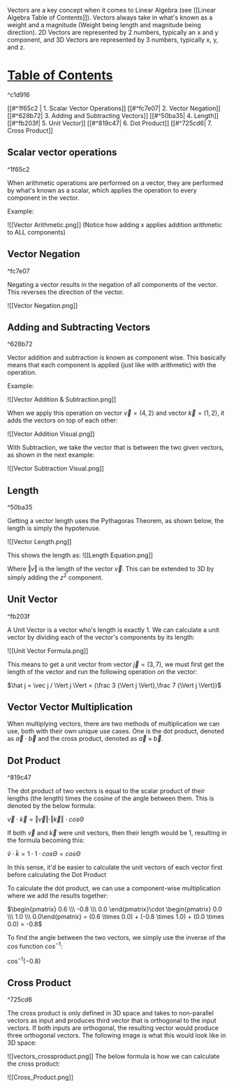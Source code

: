 
Vectors are a key concept when it comes to Linear Algebra (see [[Linear Algebra Table of Contents]]). Vectors always take in what's known as a weight and a magnitude (Weight being length and magnitude being direction). 2D Vectors are represented by 2 numbers, typically an x and y component, and 3D Vectors are represented by 3 numbers, typically x, y, and z.
# <u>Table of Contents</u>

^c1d916

[[#^1f65c2 | 1. Scalar Vector Operations]]
[[#^fc7e07| 2. Vector Negation]]
[[#^628b72| 3. Adding and Subtracting Vectors]]
[[#^50ba35| 4. Length]]
[[#^fb203f| 5. Unit Vector]]
[[#^819c47| 6. Dot Product]]
[[#^725cd6| 7. Cross Product]]


## Scalar vector operations

^1f65c2

When arithmetic operations are performed on a vector, they are performed by what's known as a scalar, which applies the operation to every component in the vector.

Example:

![[Vector Arithmetic.png]]
(Notice how adding x applies addition arithmetic to ALL components)

## Vector Negation

^fc7e07

Negating a vector results in the negation of all components of the vector. This reverses the direction of the vector.

![[Vector Negation.png]]

## Adding and Subtracting Vectors

^628b72

Vector addition and subtraction is known as component wise. This basically means that each component is applied (just like with arithmetic) with the operation.

Example:

![[Vector Addition & Subtraction.png]]

When we apply this operation on vector $\vec v = (4,2)$ and vector $\vec k= (1,2)$, it adds the vectors on top of each other:

![[Vector Addition Visual.png]]

With Subtraction, we take the vector that is between the two given vectors, as shown in the next example:

![[Vector Subtraction Visual.png]]

## Length

^50ba35

Getting a vector length uses the Pythagoras Theorem, as shown below, the length is simply the hypotenuse.

![[Vector Length.png]]

This shows the length as:
![[Length Equation.png]]

Where $\Vert v \Vert$ is the length of the vector $\vec v$. This can be extended to 3D by simply adding the $z^2$ component.

## Unit Vector

^fb203f

A Unit Vector is a vector who's length is exactly 1. We can calculate a unit vector by dividing each of the vector's components by its length:

![[Unit Vector Formula.png]]

This means to get a unit vector from vector $\vec j = (3,7)$, we must first get the length of the vector and run the following operation on the vector:

$\hat j = \vec j / \Vert j \Vert = (\frac 3 {\Vert j \Vert},\frac 7 {\Vert j \Vert})$

## Vector Vector Multiplication

When multiplying vectors, there are two methods of multiplication we can use, both with their own unique use cases. One is the dot product, denoted as $\vec a \cdot \vec b$ and the cross product, denoted as $\vec a \times \vec b$.

## Dot Product

^819c47

The dot product of two vectors is equal to the scalar product of their lengths (the length) times the cosine of the angle between them.  This is denoted by the below formula:

$\vec v \cdot \vec k = \Vert \vec v \Vert \cdot \Vert \vec k \Vert \cdot cos\Theta$

If both $\vec v$ and $\vec k$ were unit vectors, then their length would be 1, resulting in the formula becoming this:

$\hat v \cdot \hat k = 1 \cdot 1 \cdot cos\Theta = cos\Theta$

In this sense, it'd be easier to calculate the unit vectors of each vector first before calculating the Dot Product

To calculate the dot product, we can use a component-wise multiplication where we add the results together:

$\begin{pmatrix} 0.6 \\\ -0.8 \\\ 0.0 \end{pmatrix}\cdot \begin{pmatrix} 0.0 \\\ 1.0 \\\ 0.0\end{pmatrix} = (0.6 \times 0.0) + (-0.8 \times 1.0) + (0.0 \times 0.0) = -0.8$

To find the angle between the two vectors, we simply use the inverse of the  $cos$ function $cos^{-1}$:

$\cos^{-1}(-0.8)$


## Cross Product

^725cd6

The cross product is only defined in 3D space and takes to non-parallel vectors as input and produces third vector that is orthogonal to the input vectors. If both inputs are orthogonal, the resulting vector would produce three orthogonal vectors. The following image is what this would look like in 3D space:

![[vectors_crossproduct.png]]
The below formula is how we can calculate the cross product:

![[Cross_Product.png]]

